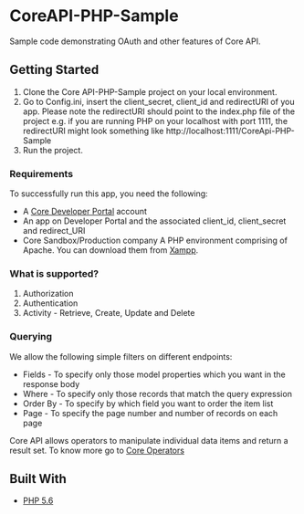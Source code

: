 # CoreAPI-PHP-Sample

Sample code demonstrating OAuth and other features of Core API.

## Getting Started

  1. Clone the Core API-PHP-Sample project on your local environment.
  2. Go to Config.ini, insert the client_secret, client_id and redirectURI of you app. Please note the redirectURI should point to the        index.php file of the project
     e.g. if you are running PHP on your localhost with port 1111, the redirectURI might look something like
     http://localhost:1111/CoreApi-PHP-Sample
  3. Run the project. 

### Requirements

To successfully run this app, you need the following:

  * A [Core Developer Portal](https://api-developer.bqecore.com/webapp) account
  * An app on Developer Portal and the associated client_id, client_secret and redirect_URI
  * Core Sandbox/Production company
A PHP environment comprising of Apache. You can download them from [Xampp](https://www.apachefriends.org/download.html).

### What is supported?
  1. Authorization 
  2. Authentication
  3. Activity - Retrieve, Create, Update and Delete

### Querying
We allow the following simple filters on different endpoints:

  * Fields - To specify only those model properties which you want in the response body
  * Where -  To specify only those records that match the query expression
  * Order By - To specify by which field you want to order the item list
  * Page -  To specify the page number and number of records on each page

Core API allows operators to manipulate individual data items and return a result set. To know more go to [Core Operators](https://api-explorer.bqecore.com/docs/filtering#filter-operators)

## Built With

  * [PHP 5.6](http://php.net/releases/5_6_0.php)


